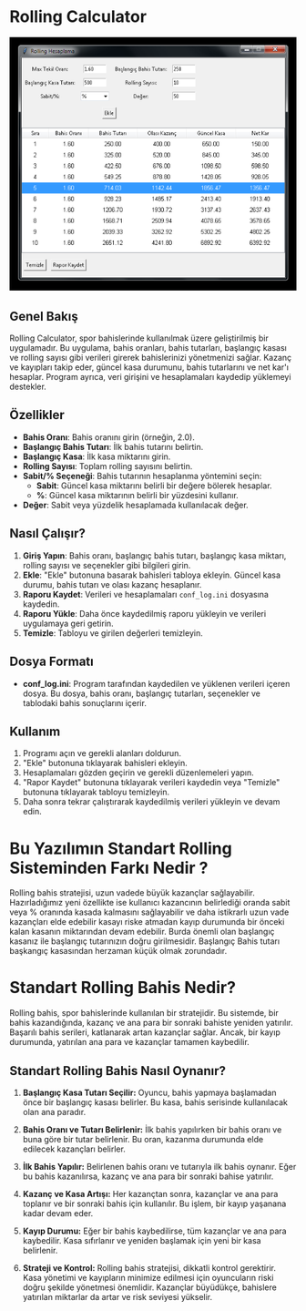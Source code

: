 # Rolling Calculator

![Screen](screen2.png)

## Genel Bakış

Rolling Calculator, spor bahislerinde kullanılmak üzere geliştirilmiş bir uygulamadır. Bu uygulama, bahis oranları, bahis tutarları, başlangıç kasası ve rolling sayısı gibi verileri girerek bahislerinizi yönetmenizi sağlar. Kazanç ve kayıpları takip eder, güncel kasa durumunu, bahis tutarlarını ve net kar'ı hesaplar. Program ayrıca, veri girişini ve hesaplamaları kaydedip yüklemeyi destekler.

## Özellikler

- **Bahis Oranı**: Bahis oranını girin (örneğin, 2.0).
- **Başlangıç Bahis Tutarı**: İlk bahis tutarını belirtin.
- **Başlangıç Kasa**: İlk kasa miktarını girin.
- **Rolling Sayısı**: Toplam rolling sayısını belirtin.
- **Sabit/% Seçeneği**: Bahis tutarının hesaplanma yöntemini seçin:
  - **Sabit**: Güncel kasa miktarını belirli bir değere bölerek hesaplar.
  - **%**: Güncel kasa miktarının belirli bir yüzdesini kullanır.
- **Değer**: Sabit veya yüzdelik hesaplamada kullanılacak değer.

## Nasıl Çalışır?

1. **Giriş Yapın**: Bahis oranı, başlangıç bahis tutarı, başlangıç kasa miktarı, rolling sayısı ve seçenekler gibi bilgileri girin.
2. **Ekle**: "Ekle" butonuna basarak bahisleri tabloya ekleyin. Güncel kasa durumu, bahis tutarı ve olası kazanç hesaplanır.
3. **Raporu Kaydet**: Verileri ve hesaplamaları `conf_log.ini` dosyasına kaydedin.
4. **Raporu Yükle**: Daha önce kaydedilmiş raporu yükleyin ve verileri uygulamaya geri getirin.
5. **Temizle**: Tabloyu ve girilen değerleri temizleyin.

## Dosya Formatı

- **conf_log.ini**: Program tarafından kaydedilen ve yüklenen verileri içeren dosya. Bu dosya, bahis oranı, başlangıç tutarları, seçenekler ve tablodaki bahis sonuçlarını içerir.

## Kullanım

1. Programı açın ve gerekli alanları doldurun.
2. "Ekle" butonuna tıklayarak bahisleri ekleyin.
3. Hesaplamaları gözden geçirin ve gerekli düzenlemeleri yapın.
4. "Rapor Kaydet" butonuna tıklayarak verileri kaydedin veya "Temizle" butonuna tıklayarak tabloyu temizleyin.
5. Daha sonra tekrar çalıştırarak kaydedilmiş verileri yükleyin ve devam edin.


# Bu Yazılımın Standart Rolling Sisteminden Farkı Nedir ?
Rolling bahis stratejisi, uzun vadede büyük kazançlar sağlayabilir. Hazırladığımız yeni özellikte ise kullanıcı kazancının belirlediği oranda sabit veya % oranında kasada kalmasını sağlayabilir ve daha istikrarlı uzun vade kazançları elde edebilir kasayı riske atmadan kayıp durumunda bir önceki kalan kasanın miktarından devam edebilir. Burda önemli olan başlangıç kasanız ile başlangıç tutarınızın doğru girilmesidir. Başlangıç Bahis tutarı başkangıç kasasından herzaman küçük olmak zorundadır.


# Standart Rolling Bahis Nedir?

Rolling bahis, spor bahislerinde kullanılan bir stratejidir. Bu sistemde, bir bahis kazandığında, kazanç ve ana para bir sonraki bahiste yeniden yatırılır. Başarılı bahis serileri, katlanarak artan kazançlar sağlar. Ancak, bir kayıp durumunda, yatırılan ana para ve kazançlar tamamen kaybedilir.

## Standart Rolling Bahis Nasıl Oynanır?

1. **Başlangıç Kasa Tutarı Seçilir:**
   Oyuncu, bahis yapmaya başlamadan önce bir başlangıç kasası belirler. Bu kasa, bahis serisinde kullanılacak olan ana paradır.

2. **Bahis Oranı ve Tutarı Belirlenir:**
   İlk bahis yapılırken bir bahis oranı ve buna göre bir tutar belirlenir. Bu oran, kazanma durumunda elde edilecek kazançları belirler.

3. **İlk Bahis Yapılır:**
   Belirlenen bahis oranı ve tutarıyla ilk bahis oynanır. Eğer bu bahis kazanılırsa, kazanç ve ana para bir sonraki bahise yatırılır.

4. **Kazanç ve Kasa Artışı:**
   Her kazançtan sonra, kazançlar ve ana para toplanır ve bir sonraki bahis için kullanılır. Bu işlem, bir kayıp yaşanana kadar devam eder.

5. **Kayıp Durumu:**
   Eğer bir bahis kaybedilirse, tüm kazançlar ve ana para kaybedilir. Kasa sıfırlanır ve yeniden başlamak için yeni bir kasa belirlenir.

6. **Strateji ve Kontrol:**
   Rolling bahis stratejisi, dikkatli kontrol gerektirir. Kasa yönetimi ve kayıpların minimize edilmesi için oyuncuların riski doğru şekilde yönetmesi önemlidir. Kazançlar büyüdükçe, bahislere yatırılan miktarlar da artar ve risk seviyesi yükselir.




